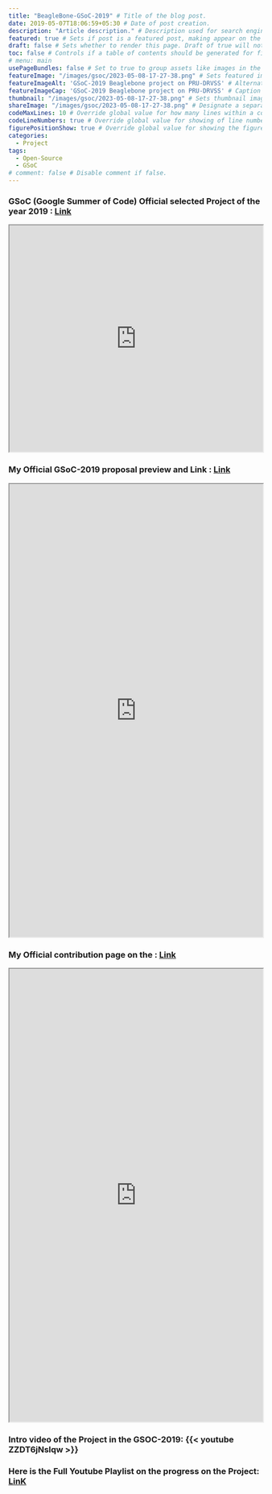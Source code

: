```yaml
---
title: "BeagleBone-GSoC-2019" # Title of the blog post.
date: 2019-05-07T18:06:59+05:30 # Date of post creation.
description: "Article description." # Description used for search engine.
featured: true # Sets if post is a featured post, making appear on the home page side bar.
draft: false # Sets whether to render this page. Draft of true will not be rendered.
toc: false # Controls if a table of contents should be generated for first-level links automatically.
# menu: main
usePageBundles: false # Set to true to group assets like images in the same folder as this post.
featureImage: "/images/gsoc/2023-05-08-17-27-38.png" # Sets featured image on blog post.
featureImageAlt: 'GSoC-2019 Beaglebone project on PRU-DRVSS' # Alternative text for featured image.
featureImageCap: 'GSoC-2019 Beaglebone project on PRU-DRVSS' # Caption (optional).
thumbnail: "/images/gsoc/2023-05-08-17-27-38.png" # Sets thumbnail image appearing inside card on homepage.
shareImage: "/images/gsoc/2023-05-08-17-27-38.png" # Designate a separate image for social media sharing.
codeMaxLines: 10 # Override global value for how many lines within a code block before auto-collapsing.
codeLineNumbers: true # Override global value for showing of line numbers within code block.
figurePositionShow: true # Override global value for showing the figure label.
categories:
  - Project
tags:
  - Open-Source
  - GSoC
# comment: false # Disable comment if false.
---
```


### GSoC (Google Summer of Code) Official selected Project of the year 2019 : [Link](https://elinux.org/BeagleBoard/GSoC/2019_Projects#Projects)

<iframe src="https://elinux.org/BeagleBoard/GSoC/2019_Projects#Projects" style="width:100%; height:450px;"></iframe>

### My Official GSoC-2019 proposal preview and Link : [Link](https://elinux.org/BeagleBoard/GSoC/2019Proposal/GPIOParallelBidirComm#Reference_Design_For_A_GPIO-based_Parallel_Bi-Directional_Bus)  

<iframe src="https://elinux.org/BeagleBoard/GSoC/2019Proposal/GPIOParallelBidirComm#Reference_Design_For_A_GPIO-based_Parallel_Bi-Directional_Bus" style="width:100%; height:900px;"></iframe>


### My Official contribution page on the : [Link](https://elinux.org/Beagleboard_gsoc_2019_bi-directional_progress)

<iframe src="https://elinux.org/Beagleboard_gsoc_2019_bi-directional_progress#Reference_Design_For_A_GPIO-based_Parallel_Bi-Directional_Bus" style="width:100%; height:900px;"></iframe>

<!-- https://summerofcode.withgoogle.com/projects/#4528261021827072 -->
### Intro video of the Project in the GSOC-2019: {{< youtube ZZDT6jNslqw >}}

### Here is the Full Youtube Playlist on the progress on the Project: [LinK](https://www.youtube.com/playlist?list=PLttoix_9Us2yHM4zNr08ynm4iwXZTgxam)

